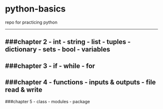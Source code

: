 # python-basics
repo for practicing python 

---
###chapter 2
    - int
    - string
    - list
    - tuples
    - dictionary
    - sets
    - bool
    - variables
---
###chapter 3
    - if
    - while
    - for
---
###chapter 4
    - functions
    - inputs & outputs
    - file read & write
---
###chapter 5
    - class
    - modules
    - package
